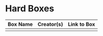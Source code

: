 # Hard Boxes
| Box Name | Creator(s) | Link to Box |
| -------- | ---------- | ----------- |
|          |            |             |